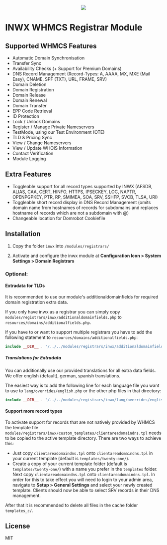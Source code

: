 <p align="center">
  <a href="https://www.inwx.de/en" target="_blank">
    <img src="https://images.inwx.com/logos/inwx_nl.png">
  </a>
</p>

INWX WHMCS Registrar Module
=========

## Supported WHMCS Features

* Automatic Domain Synchronisation
* Transfer Sync
* Availability Checks (+ Support for Premium Domains)
* DNS Record Management (Record-Types: A, AAAA, MX, MXE (Mail Easy), CNAME, SPF (TXT), URL, FRAME, SRV)
* Domain Deletion
* Domain Registration
* Domain Release
* Domain Renewal
* Domain Transfer
* EPP Code Retrieval
* ID Protection
* Lock / Unlock Domains
* Register / Manage Private Nameservers
* TestMode, using our Test Environment (OTE)
* TLD & Pricing Sync
* View / Change Nameservers
* View / Update WHOIS Information
* Contact Verification
* Module Logging

## Extra Features

* Toggleable support for all record types supported by INWX (AFSDB, ALIAS, CAA, CERT, HINFO, HTTPS, IPSECKEY, LOC, NAPTR, OPENPGPKEY, PTR, RP, SMIMEA, SOA, SRV, SSHFP, SVCB, TLSA, URI)
* Toggleable short record display in DNS Record Management (omits domain name from hostnames of records for subdomains and replaces hostname of records which are not a subdomain with @)
* Changeable location for Domrobot Cookiefile

## Installation
1. Copy the folder `inwx` into `/modules/registrars/`

2. Activate and configure the inwx module at **Configuration Icon > System Settings > Domain Registrars**

### Optional:

#### Extradata for TLDs

It is recommended to use our module's additionaldomainfields for required domain registration extra data.

If you only have inwx as a registrar you can simply copy `modules/registrars/inwx/additionaldomainfields.php` to `resources/domains/additionalfields.php`.

If you have to or want to support multiple registrars you have to add the following statement to `resources/domains/additionalfields.php`:
```php
include __DIR__ . "/../../modules/registrars/inwx/additionaldomainfields.php";
```

##### Translations for Extradata

You can additionally use our provided translations for all extra data fields. We offer english (default), german, spanish translations.

The easiest way is to add the following line for each language file you want to use to `lang/overrides/english.php` or the other php files in that directory:
```php
include __DIR__ . "/../../modules/registrars/inwx/lang/overrides/english.php";
```

#### Support more record types

To activate support for records that are not natively provided by WHMCS the
template file `modules/registrars/inwx/custom_templates/clientareadomaindns.tpl` needs to be copied to the active
template directory. There are two ways to achieve this:

* Just copy `clientareadomaindns.tpl` onto `clientareadomaindns.tpl` in your current template (default is `templates/twenty-one/`).
* Create a copy of your current template folder (default is `templates/twenty-one/`) with a name 
  you prefer in the `templates` folder. Next copy `clientareadomaindns.tpl` onto `clientareadomaindns.tpl`. In order for this to take effect you will need to login to your admin area,
  navigate to **Setup > General Settings** and select your newly created template.
  Clients should now be able to select SRV records in their DNS management.

After that it is recommended to delete all files in the cache folder `templates_c/`.

License
----

MIT
